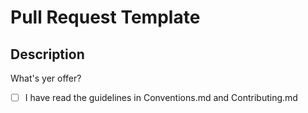 # Pull Request Template

## Description

What's yer offer?

- [ ] I have read the guidelines in Conventions.md and Contributing.md
